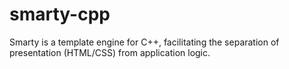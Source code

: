 # smarty-cpp

Smarty is a template engine for C++, facilitating the separation of presentation (HTML/CSS) from application logic.
